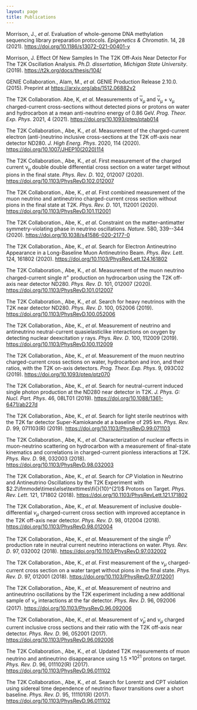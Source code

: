 ```yaml
---
layout: page
title: Publications
---
```


Morrison, J., _et al_. Evaluation of whole-genome DNA methylation sequencing library preparation protocols. _Epigenetics &amp; Chromatin_. 14, 28 (2021). <https://doi.org/10.1186/s13072-021-00401-y>

Morrison, J. Effect Of New Samples In The T2K Off-Axis Near Detector For The T2K Oscillation Analysis. _Ph.D. dissertation, Michigan State University_. (2019). <https://t2k.org/docs/thesis/104/>

GENIE Collaboration., Alam, M., _et al_. GENIE Production Release 2.10.0. (2015). Preprint at <https://arxiv.org/abs/1512.06882v2>

The T2K Collaboration. Abe, K, _et al_. Measurements of
<span style="text-decoration:overline"><span class="cmmi-10x-x-109">&#x03BD;</span></span><sub><span class="cmmi-8">&#x03BC;</span></sub> and
<span style="text-decoration:overline"><span class="cmmi-10x-x-109">&#x03BD;</span></span><sub><span class="cmmi-8">&#x03BC;</span></sub> +
<span class="cmmi-10x-x-109">&#x03BD;</span><sub><span class="cmmi-8">&#x03BC;</span></sub>
charged-current cross-sections without detected pions or protons on water and hydrocarbon at a mean anti-neutrino energy of 0.86 GeV.
_Prog. Theor. Exp. Phys_. 2021, 4 (2021). <https://doi.org/10.1093/ptep/ptab014>

The T2K Collaboration., Abe, K., _et al_. Measurement of the charged-current electron (anti-)neutrino inclusive cross-sections at the T2K off-axis near detector ND280. _J. High Energ. Phys_. 2020, 114 (2020). <https://doi.org/10.1007/JHEP10(2020)114>

The T2K Collaboration., Abe, K., _et al_. First measurement of the charged current
<span class="bar-css"><span class="cmmi-10x-x-109">&#x03BD;</span></span><sub><span class="cmmi-8">&#x03BC;</span></sub> double
double differential cross section on a water target without pions in the final state. _Phys. Rev. D_. 102, 012007 (2020). <https://doi.org/10.1103/PhysRevD.102.012007>

The T2K Collaboration., Abe, K., _et al_. First combined measurement of the muon neutrino and antineutrino charged-current cross section without pions in the final state at T2K. _Phys. Rev. D_. 101, 112001 (2020). <https://doi.org/10.1103/PhysRevD.101.112001>

The T2K Collaboration., Abe, K., _et al_. Constraint on the matter–antimatter symmetry-violating phase in neutrino oscillations. _Nature_. 580, 339--344 (2020). <https://doi.org/10.1038/s41586-020-2177-0>

The T2K Collaboration., Abe, K., _et al_. Search for Electron Antineutrino Appearance in a Long-Baseline Muon Antineutrino Beam. _Phys. Rev. Lett_. 124, 161802 (2020). <https://doi.org/10.1103/PhysRevLett.124.161802>

The T2K Collaboration., Abe, K., _et al_. Measurement of the muon neutrino charged-current single $\pi^+$ production on hydrocarbon using the T2K off-axis near detector ND280. _Phys. Rev. D_. 101, 012007 (2020). <https://doi.org/10.1103/PhysRevD.101.012007>

The T2K Collaboration., Abe, K., _et al_. Search for heavy neutrinos with the T2K near detector ND280. _Phys. Rev. D_. 100, 052006 (2019). <https://doi.org/10.1103/PhysRevD.100.052006>

The T2K Collaboration., Abe, K., _et al_. Measurement of neutrino and antineutrino neutral-current quasielasticlike interactions on oxygen by detecting nuclear deexcitation $\gamma$ rays. _Phys. Rev. D_. 100, 112009 (2019). <https://doi.org/10.1103/PhysRevD.100.112009>

 The T2K Collaboration., Abe, K., _et al_. Measurement of the muon neutrino charged-current cross sections on water, hydrocarbon and iron, and their ratios, with the T2K on-axis detectors. _Prog. Theor. Exp. Phys_. 9, 093C02 (2019). <https://doi.org/10.1093/ptep/ptz070>

The T2K Collaboration., Abe, K., _et al_. Search for neutral-current induced single photon production at the ND280 near detector in T2K. _J. Phys. G: Nucl. Part. Phys_. 46, 08LT01 (2019). <https://doi.org/10.1088/1361-6471/ab227d>

The T2K Collaboration., Abe, K., _et al_. Search for light sterile neutrinos with the T2K far detector Super-Kamiokande at a baseline of 295 km. _Phys. Rev. D_. 99, 071103(R) (2019). <https://doi.org/10.1103/PhysRevD.99.071103>

The T2K Collaboration., Abe, K., _et al_. Characterization of nuclear effects in muon-neutrino scattering on hydrocarbon with a measurement of final-state kinematics and correlations in charged-current pionless interactions at T2K. _Phys. Rev. D_. 98, 032003 (2018). <https://doi.org/10.1103/PhysRevD.98.032003>

The T2K Collaboration., Abe, K., _et al_. Search for $CP$ Violation in Neutrino and Antineutrino Oscillations by the T2K Experiment with $2.2\ifmmode\times\else\texttimes\fi{}{10}^{21}$ Protons on Target. _Phys. Rev. Lett_. 121, 171802 (2018). <https://doi.org/10.1103/PhysRevLett.121.171802>

The T2K Collaboration., Abe, K., _et al_. Measurement of inclusive double-differential ${\ensuremath{\nu}}_{\ensuremath{\mu}}$ charged-current cross section with improved acceptance in the T2K off-axis near detector. _Phys. Rev. D_. 98, 012004 (2018). <https://doi.org/10.1103/PhysRevD.98.012004>

The T2K Collaboration., Abe, K., _et al_. Measurement of the single ${\ensuremath{\pi}}^{0}$ production rate in neutral current neutrino interactions on water. _Phys. Rev. D_. 97, 032002 (2018). <https://doi.org/10.1103/PhysRevD.97.032002>

The T2K Collaboration., Abe, K., _et al_. First measurement of the $\nu_{\mu}$ charged-current cross section on a water target without pions in the final state. _Phys. Rev. D_. 97, 012001 (2018). <https://doi.org/10.1103/PhysRevD.97.012001>

The T2K Collaboration., Abe, K., _et al_. Measurement of neutrino and antineutrino oscillations by the T2K experiment including a new additional sample of $\nu_e$ interactions at the far detector. _Phys. Rev. D_. 96, 092006 (2017). <https://doi.org/10.1103/PhysRevD.96.092006>

The T2K Collaboration., Abe, K., _et al_. Measurement of $\bar{\nu}_{\mu}$ and $\nu_{\mu}$ charged current inclusive cross sections and their ratio with the T2K off-axis near detector. _Phys. Rev. D_. 96, 052001 (2017). <https://doi.org/10.1103/PhysRevD.96.092006>

The T2K Collaboration., Abe, K., _et al_. Updated T2K measurements of muon neutrino and antineutrino disappearance using 1.5 $\times 10^{21}$ protons on target. _Phys. Rev. D_. 96, 011102(R) (2017). <https://doi.org/10.1103/PhysRevD.96.011102>

The T2K Collaboration., Abe, K., _et al_. Search for Lorentz and CPT violation using sidereal time dependence of neutrino flavor transitions over a short baseline. _Phys. Rev. D_. 95, 111101(R) (2017). <https://doi.org/10.1103/PhysRevD.96.011102>
